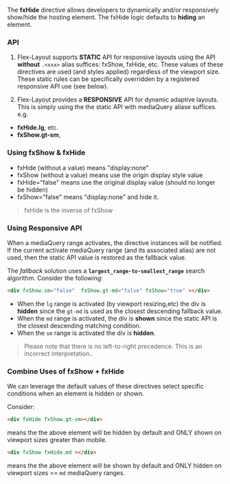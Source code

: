 The **fxHide** directive allows developers to dynamically and/or responsively show/hide the hosting element. The fxHide logic defaults to **hiding** an element.


### API 

1) Flex-Layout supports **STATIC** API for responsive layouts  using the API **without** `.<xxx>` alias suffices: fxShow, fxHide, etc. These values of these directives are used (and styles applied) regardless of the viewport size. These static rules can be specifically  overridden by a registered responsive API use (see below).

2) Flex-Layout provides a **RESPONSIVE** API for dynamic adaptive layouts. This is simply using the the static API with mediaQuery aliase suffices.
e.g.  
*  **fxHide.lg**, etc.  
*  **fxShow.gt-sm**, 

### Using fxShow & fxHide

*  fxHide (without a value) means "display:none"
*  fxShow (without a value) means use the origin display style value
*  fxHide="false" means use the original display value (should no longer be hidden)
*  fxShow="false" means "display:none" and hide it.
  > fxHide is the inverse of fxShow 

### Using Responsive API

When a mediaQuery range activates, the directive instances will be notified. If the current activate mediaQuery range (and its associated alias) are not used, then the static API value is restored as the fallback value.

The *fallback* solution uses a **`largest_range-to-smallest_range`** search algorithm. Consider the following:

```html
<div fxShow.sm="false"  fxShow.gt-md="false" fxShow="true" ></div>
```

*  When the `lg` range is activated (by viewport resizing,etc) the div is **hidden** since the `gt-md` is used as the closest descending fallback value.
*  When the `md` range is activated, the div is **shown** since the static API is the closest descending matching condition.
*  When the `sm` range is activated the div is **hidden**.

> Please note that there is no left-to-right precedence. This is an incorrect interpretation..

### Combine Uses of fxShow + fxHide

We can leverage the default values of these directives select specific conditions when an element is hidden or shown.

Consider:

```html
<div fxHide fxShow.gt-sm></div>
```

means the the above element will be hidden by default and ONLY shown on viewport sizes greater than mobile.


```html
<div fxShow fxHide.md ></div>
```

means the the above element will be shown by default and ONLY hidden on viewport sizes == `md` mediaQuery ranges.


